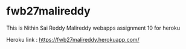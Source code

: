 # fwb27malireddy

This is Nithin Sai Reddy Malireddy  webapps assignment 10 for heroku

Heroku link : https://fwb27malireddy.herokuapp.com/
